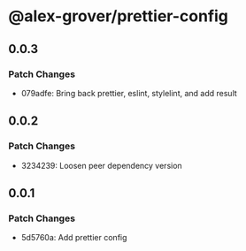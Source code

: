 # @alex-grover/prettier-config

## 0.0.3

### Patch Changes

- 079adfe: Bring back prettier, eslint, stylelint, and add result

## 0.0.2

### Patch Changes

- 3234239: Loosen peer dependency version

## 0.0.1

### Patch Changes

- 5d5760a: Add prettier config
